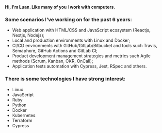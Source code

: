 **Hi, I'm Luan. Like many of you I work with computers.**

### Some scenarios I've working on for the past 6 years:

- Web application with HTML/CSS and JavaScript ecosystem (Reactjs, Nextjs, Nodejs);
- Local and production environments with Linux and Docker;
- CI/CD environments with GitHub/GitLab/Bitbucket and tools such Travis, Semaphore, GitHub Actions and GitLab CI;
- Product development management strategies and metrics such Agile methods (Scrum, Kanban, OKR, OnCall);
- Application tests automation with Cypress, Jest, RSpec and others.

### There is some technologies I have strong interest:

- Linux
- JavaScript
- Ruby
- Python
- Docker
- Kubernetes
- Terraform
- Cypress
